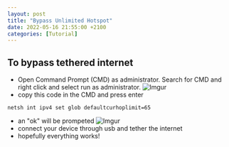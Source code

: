 ```yaml
---
layout: post
title: "Bypass Unlimited Hotspot"
date: 2022-05-16 21:55:00 +2100
categories: [Tutorial]
---
```


## To bypass tethered internet

- Open Command Prompt (CMD) as administrator. Search for CMD and right click and select run as administrator.
![Imgur](https://i.imgur.com/IzY02CK.png)
- copy this code in the CMD and press enter
```
netsh int ipv4 set glob defaultcurhoplimit=65
```
- an "ok" will be prompeted
![Imgur](https://i.imgur.com/PUBZmxb.png)
- connect your device through usb and tether the internet
- hopefully everything works!

